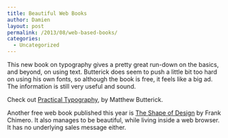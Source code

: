 ```yaml
---
title: Beautiful Web Books
author: Damien
layout: post
permalink: /2013/08/web-based-books/
categories:
  - Uncategorized
---
```

This new book on typography gives a pretty great run-down on the basics, and beyond, on using text. Butterick does seem to push a little bit too hard on using his own fonts, so although the book is free, it feels like a big ad. The information is still very useful and sound.

Check out [Practical Typography][1], by Matthew Butterick.

Another free web book published this year is [The Shape of Design][2] by Frank Chimero. It also manages to be beautiful, while living inside a web browser. It has no underlying sales message either.

 [1]: http://practicaltypography.com/ "Butterick's Practical Typography"
 [2]: http://shapeofdesignbook.com/ "The Shape of Design"